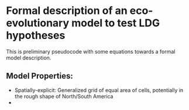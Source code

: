 # Formal description of an eco-evolutionary model to test LDG hypotheses

This is preliminary pseudocode with some equations towards a formal model description. 

## Model Properties:
* Spatially-explicit: Generalized grid of equal area of cells, potentially in the rough shape of North/South America
* 

